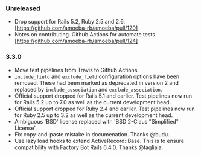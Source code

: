 ### Unreleased

* Drop support for Rails 5.2, Ruby 2.5 and 2.6. [https://github.com/amoeba-rb/amoeba/pull/120]
* Notes on contributing. Github Actions for automate tests. [https://github.com/amoeba-rb/amoeba/pull/124]

### 3.3.0

* Move test pipelines from Travis to Github Actions.
* `include_field` and `exclude_field` configuration options have been removed.
  These had been marked as deprecated in version 2 and replaced by
  `include_association` and `exclude_association`.
* Official support dropped for Rails 5.1 and earlier. Test pipelines now run
  for Rails 5.2 up to 7.0 as well as the current development head.
* Official support dropped for Ruby 2.4 and earlier. Test pipelines now run for
  Ruby 2.5 up to 3.2 as well as the current development head.
* Ambiguous 'BSD' license replaced with 'BSD 2-Claus "Simplified" License'.
* Fix copy-and-paste mistake in documenation. Thanks @budu.
* Use lazy load hooks to extend ActiveRecord::Base. This is to ensure
  compatibility with Factory Bot Rails 6.4.0. Thanks @tagliala.
